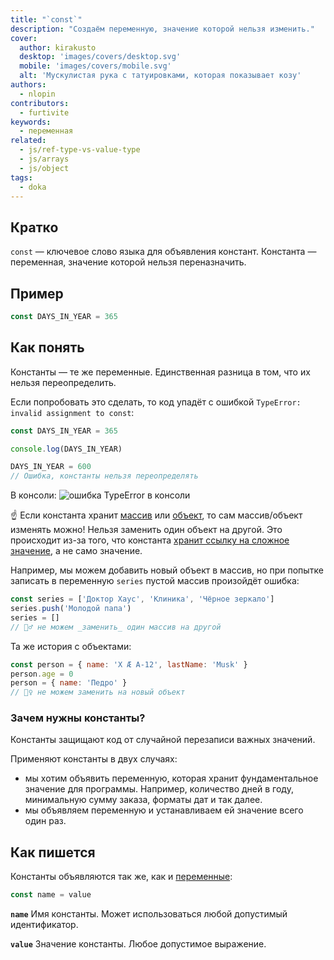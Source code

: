 ```yaml
---
title: "`const`"
description: "Создаём переменную, значение которой нельзя изменить."
cover:
  author: kirakusto
  desktop: 'images/covers/desktop.svg'
  mobile: 'images/covers/mobile.svg'
  alt: 'Мускулистая рука с татуировками, которая показывает козу'
authors:
  - nlopin
contributors:
  - furtivite
keywords:
  - переменная
related:
  - js/ref-type-vs-value-type
  - js/arrays
  - js/object
tags:
  - doka
---
```


## Кратко

`const` — ключевое слово языка для объявления констант. Константа — переменная, значение которой нельзя переназначить.

## Пример

```js
const DAYS_IN_YEAR = 365
```

## Как понять

Константы — те же переменные. Единственная разница в том, что их нельзя переопределить.

Если попробовать это сделать, то код упадёт с ошибкой `TypeError: invalid assignment to const`:

```js
const DAYS_IN_YEAR = 365

console.log(DAYS_IN_YEAR)

DAYS_IN_YEAR = 600
// Ошибка, константы нельзя переопределять
```

В консоли: ![ошибка TypeError в консоли](images/const-error.png)

☝️ Если константа хранит [массив](/js/arrays/) или [объект](/js/object/), то сам массив/объект изменять можно! Нельзя заменить один объект на другой. Это происходит из-за того, что константа [хранит ссылку на сложное значение](/js/ref-type-vs-value-type/), а не само значение.

Например, мы можем добавить новый объект в массив, но при попытке записать в переменную `series` пустой массив произойдёт ошибка:

```js
const series = ['Доктор Хаус', 'Клиника', 'Чёрное зеркало']
series.push('Молодой папа')
series = []
// 🙅‍♂️ не можем _заменить_ один массив на другой
```

Та же история с объектами:

```js
const person = { name: 'X Æ A-12', lastName: 'Musk' }
person.age = 0
person = { name: 'Педро' }
// 🙅‍♀️ не можем заменить на новый объект
```

### Зачем нужны константы?

Константы защищают код от случайной перезаписи важных значений.

Применяют константы в двух случаях:

- мы хотим объявить переменную, которая хранит фундаментальное значение для программы. Например, количество дней в году, минимальную сумму заказа, форматы дат и так далее.
- мы объявляем переменную и устанавливаем ей значение всего один раз.

## Как пишется

Константы объявляются так же, как и [переменные](/js/var-let/):

```js
const name = value
```

__`name`__ Имя константы. Может использоваться любой допустимый идентификатор.

__`value`__ Значение константы. Любое допустимое выражение.
